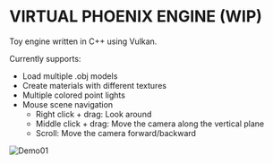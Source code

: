 # VIRTUAL PHOENIX ENGINE (WIP)

Toy engine written in C++ using Vulkan.

Currently supports:
* Load multiple .obj models
* Create materials with different textures
* Multiple colored point lights
* Mouse scene navigation
  * Right click + drag: Look around
  * Middle click + drag: Move the camera along the vertical plane
  * Scroll: Move the camera forward/backward

![Demo01](./out/Demo01.gif)
